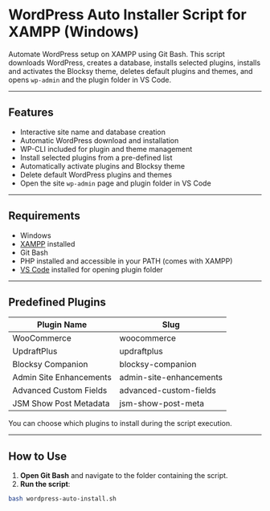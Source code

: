 # WordPress Auto Installer Script for XAMPP (Windows)

Automate WordPress setup on XAMPP using Git Bash. This script downloads WordPress, creates a database, installs selected plugins, installs and activates the Blocksy theme, deletes default plugins and themes, and opens `wp-admin` and the plugin folder in VS Code.

---

## Features

- Interactive site name and database creation  
- Automatic WordPress download and installation  
- WP-CLI included for plugin and theme management  
- Install selected plugins from a pre-defined list  
- Automatically activate plugins and Blocksy theme  
- Delete default WordPress plugins and themes  
- Open the site `wp-admin` page and plugin folder in VS Code  

---

## Requirements

- Windows  
- [XAMPP](https://www.apachefriends.org/index.html) installed  
- Git Bash  
- PHP installed and accessible in your PATH (comes with XAMPP)  
- [VS Code](https://code.visualstudio.com/) installed for opening plugin folder  

---

## Predefined Plugins

| Plugin Name | Slug |
|-------------|------|
| WooCommerce | woocommerce |
| UpdraftPlus | updraftplus |
| Blocksy Companion | blocksy-companion |
| Admin Site Enhancements | admin-site-enhancements |
| Advanced Custom Fields | advanced-custom-fields |
| JSM Show Post Metadata | jsm-show-post-meta |

You can choose which plugins to install during the script execution.  

---

## How to Use

1. **Open Git Bash** and navigate to the folder containing the script.  
2. **Run the script**:

```bash
bash wordpress-auto-install.sh
